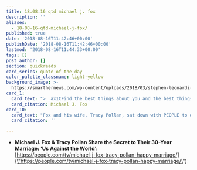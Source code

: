 ```yaml
---
title: 18.08.16 qtd michael j. fox
description: ''
aliases:
  - 18-08-16-qtd-michael-j-fox/
published: true
date: '2018-08-16T11:42:46+00:00'
publishDate: '2018-08-16T11:42:46+00:00'
lastmod: '2018-08-16T11:44:33+00:00'
tags: []
post_author: []
section: quickreads
card_series: quote of the day
color_palette_classname: light-yellow
background_image: >-
  https://smarthernews.com/wp-content/uploads/2018/03/stephen-leonardi-369718-unsplash-scaled.jpg
card_1:
  card_text: "> _ax1CFind the best things about you and the best things about life and celebrate them.ax1D_nnMichael J. Fox"
  card_citation: Michael J. Fox
card_10:
  card_text: "Fox and his wife, Tracy Pollan, sat down with PEOPLE to discuss their 30-year marriage. On the secret to their success, Pollan said ax1CJust give each other the benefit of the doubt. He assumes Iax19m doing the best I can.ax1D In 1991, Fox was diagnosed with Parkinsonax19s disease.nn[view sources](https://smarthernews.com/18-08-16-qtd-michael-j-fox/)"
  card_citation: ''

---
```

*   **Michael J. Fox & Tracy Pollan Share the Secret to Their 30-Year Marriage: ‘Us Against the World’:**  
    [https://people.com/tv/michael-j-fox-tracy-pollan-happy-marriage/](\"https://people.com/tv/michael-j-fox-tracy-pollan-happy-marriage/\")